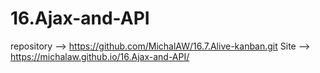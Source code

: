 # 16.Ajax-and-API
repository --> https://github.com/MichalAW/16.7.Alive-kanban.git
Site --> https://michalaw.github.io/16.Ajax-and-API/
